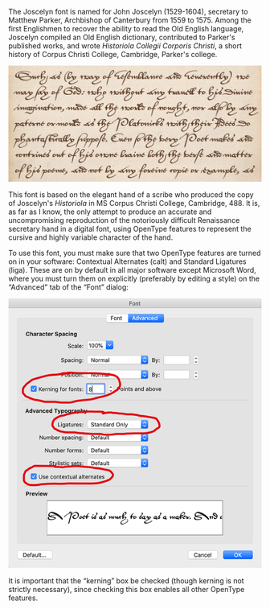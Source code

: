 The Joscelyn font is named for John Joscelyn (1529-1604), secretary to Matthew Parker, Archbishop of Canterbury from 1559 to 1575. Among the first Englishmen to recover the ability to read the Old English language, Joscelyn compiled an Old English dictionary, contributed to Parker's published works, and wrote _Historiola Collegii Corporis Christi_, a short history of Corpus Christi College, Cambridge, Parker's college.

![Font sample](images/Sample.jpg)

This font is based on the elegant hand of a scribe who produced the copy of Joscelyn's _Historiola_ in MS Corpus Christi College, Cambridge, 488. It is, as far as I know, the only attempt to produce an accurate and uncompromising reproduction of the notoriously difficult Renaissance secretary hand in a digital font, using OpenType features to represent the cursive and highly variable character of the hand.

To use this font, you must make sure that two OpenType features are turned on in your software: Contextual Alternates (calt) and Standard Ligatures (liga). These are on by default in all major software except Microsoft Word, where you must turn them on explicitly (preferably by editing a style) on the “Advanced” tab of the “Font” dialog:

![Font dialog](images/Font_dialog.png)

It is important that the “kerning” box be checked (though kerning is not strictly necessary), since checking this box enables all other OpenType features.
